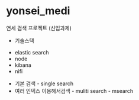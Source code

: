 # yonsei_medi
연세 검색 프로젝트 (신입과제)

* 기술스택
 - elastic search
 - node
 - kibana
 - nifi
 
* 기본 검색 - single search
* 여러 인덱스 이용해서검색 - muliti search - msearch

